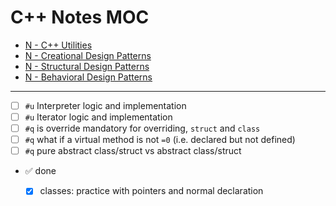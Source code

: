 # C++ Notes MOC

- [N - C++ Utilities](./n_cpp_utils.md)
- [N - Creational Design Patterns](./n_cpp_01_creational.md)
- [N - Structural Design Patterns](./n_cpp_02_structural.md)
- [N - Behavioral Design Patterns](./n_cpp_03_behavioral.md)

---

- [ ] `#u` Interpreter logic and implementation
- [ ] `#u` Iterator logic and implementation
- [ ] `#q` is override mandatory for overriding, `struct` and `class`
- [ ] `#q` what if a virtual method is not `=0` (i.e. declared but not defined)
- [ ] `#q` pure abstract class/struct vs abstract class/struct
  
- ✅ done
  - [x] classes: practice with pointers and normal declaration


